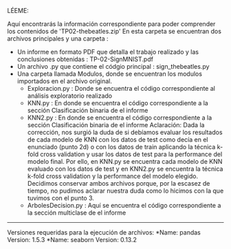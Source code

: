 ﻿LÉEME:

Aquí encontrarás la información correspondiente para poder comprender los contenidos de 'TP02-thebeatles.zip'
En esta carpeta se encuentran dos archivos principales y una carpeta :
  * Un informe en formato PDF que detalla el trabajo realizado y las conclusiones obtenidas : TP-02-SignMNIST.pdf
  * Un archivo .py que contiene el códgio principal : sign_thebeatles.py
  * Una carpeta llamada Modulos, donde se encuentran los modulos importados en el archivo original.
     * Exploracion.py : Donde se encuentra el código correspondiente al análisis exploratorio realizado
     * KNN.py : En donde se encuentra el código correspondiente a la sección Clasificación binaria de el informe
     * KNN2.py : En donde se encuentra el código correspondiente a la sección Clasificación binaria de el informe
         Aclaración: Dada la corrección, nos surgió la duda de si debíamos evaluar los resultados de cada modelo de KNN con los datos de test como decía en el enunciado (punto 2d) o con los datos de train aplicando la técnica k-fold cross validation y usar los datos de test para la performance del modelo final. Por ello, en KNN.py se encuentra cada modelo de KNN evaluado con los datos de test y en KNN2.py se encuentra la técnica k-fold cross validation y la performance del modelo elegido. Decidimos conservar ambos archivos porque, por la escasez de tiempo, no pudimos aclarar nuestra duda como lo hicimos con la que tuvimos con el punto 3. 
     * ArbolesDecision.py : Aquí se encuentra el código correspondiente a la sección multiclase de el informe 


_______________________________________________________________________________________________________________________________________________________________________________________________
Versiones requeridas para la ejecución de archivos:
  *Name: pandas  Version: 1.5.3
  *Name: seaborn Version: 0.13.2
